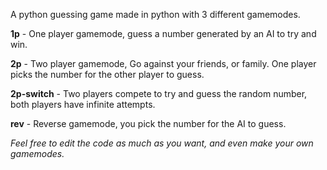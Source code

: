 A python guessing game made in python with 3 different gamemodes.

**1p** - One player gamemode, guess a number generated by an AI to try and win.

**2p** - Two player gamemode, Go against your friends, or family. One player picks the number for the other player to guess.

**2p-switch** - Two players compete to try and guess the random number, both players have infinite attempts.

**rev** - Reverse gamemode, you pick the number for the AI to guess.


*Feel free to edit the code as much as you want, and even make your own gamemodes.*